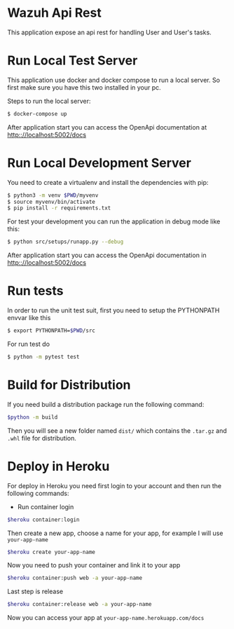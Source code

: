 # Wazuh Api Rest
This application expose an api rest for handling User and User's tasks.

# Run Local Test Server
This application use docker and docker compose to run a local server. So first make sure you
have this two installed in your pc.

Steps to run the local server:

```bash
$ docker-compose up
```
After application start you can access the OpenApi documentation at [http:://localhost:5002/docs](http://localhost:5002/docs)

# Run Local Development Server

You need to create a virtualenv and install the dependencies with pip:
```bash
$ python3 -m venv $PWD/myvenv
$ source myvenv/bin/activate
$ pip install -r requirements.txt
```

For test your development you can run the application in debug mode like this:

```bash
$ python src/setups/runapp.py --debug
```
 After application start you can access the OpenApi documentation in [http:://localhost:5002/docs](http://localhost:5002/docs)
 
 # Run tests
 In order to run the unit test suit, first you need to setup the PYTHONPATH envvar like this
 
```bash
$ export PYTHONPATH=$PWD/src
```
For run test do
```bash
$ python -m pytest test
```
# Build for Distribution
If you need build a distribution package run the following command:
```bash
$python -m build
``` 
Then you will see a new folder named `dist/` which contains the `.tar.gz` and `.whl` file for
distribution.

# Deploy in Heroku

For deploy in Heroku you need first login to your account and then run the following commands:

- Run container login
```bash
$heroku container:login
```
Then create a new app, choose a name for your app, for example I will use `your-app-name`

```bash
$heroku create your-app-name
```
Now you need to push your container and link it to your app
```bash
$heroku container:push web -a your-app-name
```
Last step is release 
```bash
$heroku container:release web -a your-app-name
```
Now you can access your app at `your-app-name.herokuapp.com/docs`


